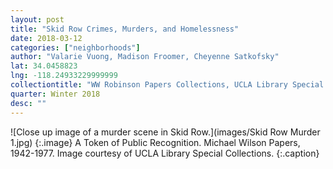 ```yaml
---
layout: post
title: "Skid Row Crimes, Murders, and Homelessness"
date: 2018-03-12
categories: ["neighborhoods"]
author: "Valarie Vuong, Madison Froomer, Cheyenne Satkofsky"
lat: 34.0458823
lng: -118.24933229999999
collectiontitle: "WW Robinson Papers Collections, UCLA Library Special Collections"
quarter: Winter 2018
desc: ""
---
```



![Close up image of a murder scene in Skid Row.](images/Skid Row Murder 1.jpg)
   {:.image}
A Token of Public Recognition. Michael Wilson Papers, 1942-1977. Image courtesy of UCLA Library Special Collections.
   {:.caption}
